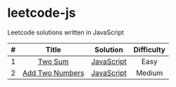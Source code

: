 # leetcode-js
Leetcode solutions written in JavaScript

| # | Title | Solution | Difficulty |
| :---: | :---: | :---: | :---: |
| 1  |  [Two Sum](https://leetcode-cn.com/problems/two-sum/) | [JavaScript](./algorithm/javascript/01/index.md) | Easy |
| 2  |  [Add Two Numbers](https://leetcode-cn.com/problems/add-two-numbers/) | [JavaScript](./algorithm/javascript/02/index.md) | Medium |
